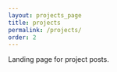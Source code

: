```yaml
---
layout: projects_page
title: projects
permalink: /projects/
order: 2
---
```


Landing page for project posts.

